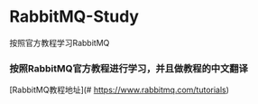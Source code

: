 # RabbitMQ-Study
按照官方教程学习RabbitMQ

### 按照RabbitMQ官方教程进行学习，并且做教程的中文翻译
[RabbitMQ教程地址](# https://www.rabbitmq.com/tutorials)